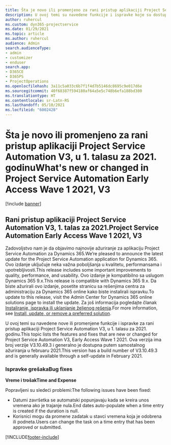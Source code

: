 ```yaml
---
title: Šta je novo ili promenjeno za rani pristup aplikaciji Project Service Automation V3, u 1. talasu za 2021. godinu
description: U ovoj temi su navedene funkcije i ispravke koje su dostupne za rani pristup aplikaciji Project Service Automation V3, u 1. talasu za 2021. godinu.
author: ruhercul
ms.custom: dyn365-projectservice
ms.date: 01/29/2021
ms.topic: article
ms.author: ruhercul
audience: Admin
search.audienceType:
- admin
- customizer
- enduser
search.app:
- D365CE
- D365PS
- ProjectOperations
ms.openlocfilehash: 3a11c5a033c6b7f1f4d7b5146dc8695c9e017d6e
ms.sourcegitcommit: 40f68387f594180af64a5e5c748b6efa188bd300
ms.translationtype: HT
ms.contentlocale: sr-Latn-RS
ms.lasthandoff: 05/10/2021
ms.locfileid: "6002428"
---
```

# <a name="whats-new-or-changed-in-project-service-automation-early-access-wave-1-2021-v3"></a><span data-ttu-id="453c0-103">Šta je novo ili promenjeno za rani pristup aplikaciji Project Service Automation V3, u 1. talasu za 2021. godinu</span><span class="sxs-lookup"><span data-stu-id="453c0-103">What's new or changed in Project Service Automation Early Access Wave 1 2021, V3</span></span>

[!include [banner](../includes/psa-now-project-operations.md)]

## <a name="project-service-automation-early-access-wave-1-2021-v3"></a><span data-ttu-id="453c0-104">Rani pristup aplikaciji Project Service Automation V3, 1. talas za 2021.</span><span class="sxs-lookup"><span data-stu-id="453c0-104">Project Service Automation Early Access Wave 1 2021, V3</span></span>

<span data-ttu-id="453c0-105">Zadovoljstvo nam je da objavimo najnovije ažuriranje za aplikaciju Project Service Automation za Dynamics 365.</span><span class="sxs-lookup"><span data-stu-id="453c0-105">We’re pleased to announce the latest update for the Project Service Automation application for Dynamics 365.</span></span> <span data-ttu-id="453c0-106">Ovo izdanje uključuje neka važna poboljšanja u kvalitetu, performansama i upotrebljivosti.</span><span class="sxs-lookup"><span data-stu-id="453c0-106">This release includes some important improvements to quality, performance, and usability.</span></span> <span data-ttu-id="453c0-107">Ovo izdanje je kompatibilno sa uslugom Dynamics 365 9.x.</span><span class="sxs-lookup"><span data-stu-id="453c0-107">This release is compatible with Dynamics 365 9.x.</span></span> <span data-ttu-id="453c0-108">Da biste ažurirali ovo izdanje, posetite stranicu sa rešenjima centra za administraciju za Dynamics 365 online kako biste instalirali ispravku.</span><span class="sxs-lookup"><span data-stu-id="453c0-108">To update to this release, visit the Admin Center for Dynamics 365 online solutions page to install the update.</span></span> <span data-ttu-id="453c0-109">Za još informacija pogledajte članak [Instaliranje, ispravka ili uklanjanje željenog rešenja](/power-platform/admin/install-remove-preferred-solution).</span><span class="sxs-lookup"><span data-stu-id="453c0-109">For more information, see [Install, update, or remove a preferred solution](/power-platform/admin/install-remove-preferred-solution).</span></span>

<span data-ttu-id="453c0-110">U ovoj temi su navedene nove ili promenjene funkcije i ispravke za rani pristup aplikaciji Project Service Automation V3, u 1. talasu za 2021. godinu.</span><span class="sxs-lookup"><span data-stu-id="453c0-110">This topic lists the features and fixes that are new or changed for Project Service Automation V3, Early Access Wave 1 2021.</span></span> <span data-ttu-id="453c0-111">Ova verzija ima broj verzije V3.10.49.3 i generalno je dostupna putem samostalnog ažuriranja u februaru 2021.</span><span class="sxs-lookup"><span data-stu-id="453c0-111">This version has a build number of V3.10.49.3 and is generally available through a self-update in February 2021.</span></span>


### <a name="bug-fixes"></a><span data-ttu-id="453c0-112">Ispravke grešaka</span><span class="sxs-lookup"><span data-stu-id="453c0-112">Bug fixes</span></span>

<span data-ttu-id="453c0-113">**Vreme i trošak**</span><span class="sxs-lookup"><span data-stu-id="453c0-113">**Time and Expense**</span></span>

<span data-ttu-id="453c0-114">Popravljeni su sledeći problemi:</span><span class="sxs-lookup"><span data-stu-id="453c0-114">The following issues have been fixed:</span></span>

- <span data-ttu-id="453c0-115">Datumi završetka se automatski popunjavaju kada se kreira unos vremena ako je trajanje nula.</span><span class="sxs-lookup"><span data-stu-id="453c0-115">End dates auto-populate when a time entry is created if the duration is null.</span></span>
- <span data-ttu-id="453c0-116">Korisnici mogu da promene zadatak u stavci vremena koja je odobrena ili podneta.</span><span class="sxs-lookup"><span data-stu-id="453c0-116">Users can change the task on a time entry that has been approved or submitted.</span></span>


[!INCLUDE[footer-include](../includes/footer-banner.md)]